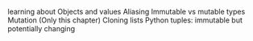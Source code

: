 learning about
Objects and values
Aliasing
Immutable vs mutable types
Mutation (Only this chapter)
Cloning lists
Python tuples: immutable but potentially changing